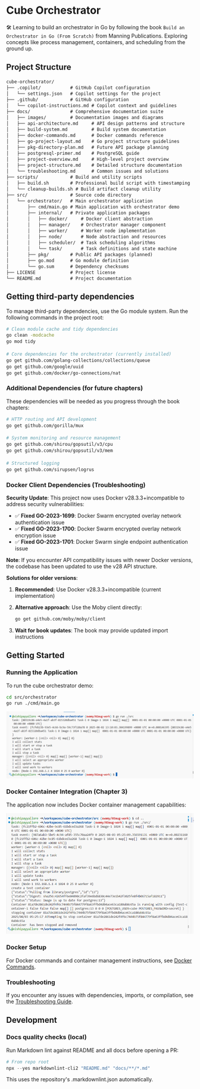 # Cube Orchestrator

🛠️ Learning to build an orchestrator in Go by following the book `Build an Orchestrator in Go (From Scratch)` from Manning Publications. Exploring concepts like process management, containers, and scheduling from the ground up.

## Project Structure

```text
cube-orchestrator/
├── .copilot/           # GitHub Copilot configuration
│   └── settings.json   # Copilot settings for the project
├── .github/            # GitHub configuration
│   └── copilot-instructions.md # Copilot context and guidelines
├── docs/               # Comprehensive documentation suite
│   ├── images/         # Documentation images and diagrams
│   ├── api-architecture.md     # API design patterns and structure
│   ├── build-system.md         # Build system documentation
│   ├── docker-commands.md      # Docker commands reference
│   ├── go-project-layout.md    # Go project structure guidelines
│   ├── pkg-directory-plan.md   # Future API package planning
│   ├── postgresql-primer.md    # PostgreSQL guide
│   ├── project-overview.md     # High-level project overview
│   ├── project-structure.md    # Detailed structure documentation
│   └── troubleshooting.md      # Common issues and solutions
├── scripts/            # Build and utility scripts
│   ├── build.sh        # Professional build script with timestamping
│   └── cleanup-builds.sh # Build artifact cleanup utility
├── src/                # Source code directory
│   └── orchestrator/   # Main orchestrator application
│       ├── cmd/main.go # Main application with orchestrator demo
│       ├── internal/   # Private application packages
│       │   ├── docker/     # Docker client abstraction
│       │   ├── manager/    # Orchestrator manager component
│       │   ├── worker/     # Worker node implementation
│       │   ├── node/       # Node abstraction and resources
│       │   ├── scheduler/  # Task scheduling algorithms
│       │   └── task/       # Task definitions and state machine
│       ├── pkg/        # Public API packages (planned)
│       ├── go.mod      # Go module definition
│       └── go.sum      # Dependency checksums
├── LICENSE             # Project license
└── README.md           # Project documentation
```

## Getting third-party dependencies

To manage third-party dependencies, use the Go module system. Run the following commands in the project root:

```bash
# Clean module cache and tidy dependencies
go clean -modcache
go mod tidy

# Core dependencies for the orchestrator (currently installed)
go get github.com/golang-collections/collections/queue
go get github.com/google/uuid
go get github.com/docker/go-connections/nat
```

### Additional Dependencies (for future chapters)

These dependencies will be needed as you progress through the book chapters:

```bash
# HTTP routing and API development
go get github.com/gorilla/mux

# System monitoring and resource management
go get github.com/shirou/gopsutil/v3/cpu
go get github.com/shirou/gopsutil/v3/mem

# Structured logging
go get github.com/sirupsen/logrus
```

### Docker Client Dependencies (Troubleshooting)

**Security Update**: This project now uses Docker v28.3.3+incompatible to address security vulnerabilities:

- ✅ **Fixed GO-2023-1699**: Docker Swarm encrypted overlay network authentication issue
- ✅ **Fixed GO-2023-1700**: Docker Swarm encrypted overlay network encryption issue  
- ✅ **Fixed GO-2023-1701**: Docker Swarm single endpoint authentication issue

**Note**: If you encounter API compatibility issues with newer Docker versions, the codebase has been updated to use the v28 API structure.

**Solutions for older versions**:

1. **Recommended**: Use Docker v28.3.3+incompatible (current implementation)
2. **Alternative approach**: Use the Moby client directly:

   ```bash
   go get github.com/moby/moby/client
   ```

3. **Wait for book updates**: The book may provide updated import instructions

## Getting Started

### Running the Application

To run the cube orchestrator demo:

```bash
cd src/orchestrator
go run ./cmd/main.go
```

![Cube Orchestrator Demo Output](docs/images/After_Ch_2.PNG)

### Docker Container Integration (Chapter 3)

The application now includes Docker container management capabilities:

![Chapter 3 - Docker Integration](docs/images/After_Ch_3.PNG)

### Docker Setup

For Docker commands and container management instructions, see [Docker Commands](docs/docker-commands.md).

### Troubleshooting

If you encounter any issues with dependencies, imports, or compilation, see the [Troubleshooting Guide](docs/troubleshooting.md).

## Development

### Docs quality checks (local)

Run Markdown lint against README and all docs before opening a PR:

```powershell
# From repo root
npx --yes markdownlint-cli2 "README.md" "docs/**/*.md"
```

This uses the repository's .markdownlint.json automatically.
